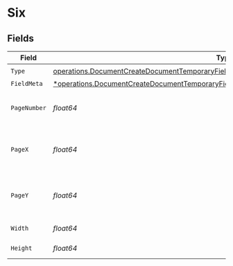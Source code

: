 # Six


## Fields

| Field                                                                                                                                                                                                    | Type                                                                                                                                                                                                     | Required                                                                                                                                                                                                 | Description                                                                                                                                                                                              |
| -------------------------------------------------------------------------------------------------------------------------------------------------------------------------------------------------------- | -------------------------------------------------------------------------------------------------------------------------------------------------------------------------------------------------------- | -------------------------------------------------------------------------------------------------------------------------------------------------------------------------------------------------------- | -------------------------------------------------------------------------------------------------------------------------------------------------------------------------------------------------------- |
| `Type`                                                                                                                                                                                                   | [operations.DocumentCreateDocumentTemporaryFieldsDocumentsRequestRequestBodyRecipients6Type](../../models/operations/documentcreatedocumenttemporaryfieldsdocumentsrequestrequestbodyrecipients6type.md) | :heavy_check_mark:                                                                                                                                                                                       | N/A                                                                                                                                                                                                      |
| `FieldMeta`                                                                                                                                                                                              | [*operations.DocumentCreateDocumentTemporaryFieldsDocumentsFieldMeta](../../models/operations/documentcreatedocumenttemporaryfieldsdocumentsfieldmeta.md)                                                | :heavy_minus_sign:                                                                                                                                                                                       | N/A                                                                                                                                                                                                      |
| `PageNumber`                                                                                                                                                                                             | *float64*                                                                                                                                                                                                | :heavy_check_mark:                                                                                                                                                                                       | The page number the field will be on.                                                                                                                                                                    |
| `PageX`                                                                                                                                                                                                  | *float64*                                                                                                                                                                                                | :heavy_check_mark:                                                                                                                                                                                       | The X coordinate of where the field will be placed.                                                                                                                                                      |
| `PageY`                                                                                                                                                                                                  | *float64*                                                                                                                                                                                                | :heavy_check_mark:                                                                                                                                                                                       | The Y coordinate of where the field will be placed.                                                                                                                                                      |
| `Width`                                                                                                                                                                                                  | *float64*                                                                                                                                                                                                | :heavy_check_mark:                                                                                                                                                                                       | The width of the field.                                                                                                                                                                                  |
| `Height`                                                                                                                                                                                                 | *float64*                                                                                                                                                                                                | :heavy_check_mark:                                                                                                                                                                                       | The height of the field.                                                                                                                                                                                 |